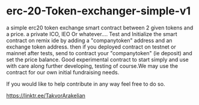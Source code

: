 # erc-20-Token-exchanger-simple-v1
a simple erc20 token exchange smart contract between 2 given tokens and a price. a private ICO, IEO Or whatever....
Test and Initialize the smart contract on remix ide by adding a "companytoken" address and an exchange token address. then if you deployed contract on testnet or mainnet after tests, send to contract your "companytoken" (ie deposit) and set the price balance. Good experimental contract to start simply and use with care along further developing, testing of course.We may use the contract for our own initial fundraising needs.

If you would like to help contribute in any way feel free to do so.

https://linktr.ee/TakvorArakelian
